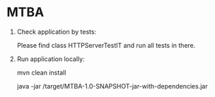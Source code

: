 # MTBA
1) Check application by tests: 
    
    Please find class HTTPServerTestIT and run all tests in there.

2) Run application locally:

    mvn clean install

    java -jar /target/MTBA-1.0-SNAPSHOT-jar-with-dependencies.jar

